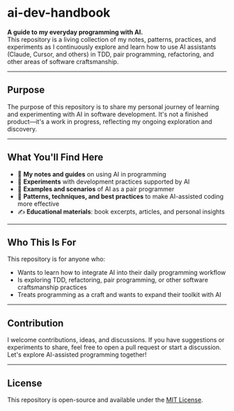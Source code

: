 # ai-dev-handbook

**A guide to my everyday programming with AI.**  
This repository is a living collection of my notes, patterns, practices, and experiments as I continuously explore and learn how to use AI assistants (Claude, Cursor, and others) in TDD, pair programming, refactoring, and other areas of software craftsmanship.

---

## Purpose
The purpose of this repository is to share my personal journey of learning and experimenting with AI in software development. It's not a finished product—it's a work in progress, reflecting my ongoing exploration and discovery.

---

## What You'll Find Here
- 📘 **My notes and guides** on using AI in programming  
- 🧪 **Experiments** with development practices supported by AI  
- 🧭 **Examples and scenarios** of AI as a pair programmer  
- 🧰 **Patterns, techniques, and best practices** to make AI-assisted coding more effective  
- ✍️ **Educational materials**: book excerpts, articles, and personal insights

---

## Who This Is For
This repository is for anyone who:
- Wants to learn how to integrate AI into their daily programming workflow  
- Is exploring TDD, refactoring, pair programming, or other software craftsmanship practices  
- Treats programming as a craft and wants to expand their toolkit with AI  

---

## Contribution
I welcome contributions, ideas, and discussions. If you have suggestions or experiments to share, feel free to open a pull request or start a discussion. Let's explore AI-assisted programming together!  

---

## License
This repository is open-source and available under the [MIT License](LICENSE).
